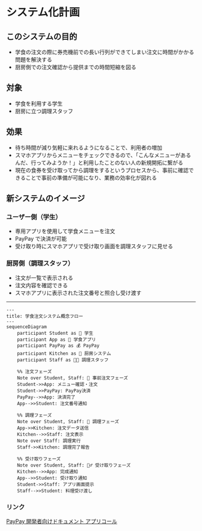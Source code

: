# システム化計画

## このシステムの目的

- 学食の注文の際に券売機前での長い行列ができてしまい注文に時間がかかる問題を解決する
- 厨房側での注文確認から提供までの時間短縮を図る

## 対象

- 学食を利用する学生
- 厨房に立つ調理スタッフ

## 効果

- 待ち時間が減り気軽に来れるようになることで、利用者の増加
- スマホアプリからメニューをチェックできるので、「こんなメニューがあるんだ、行ってみようか！」と利用したことのない人の新規開拓に繋がる
- 現在の食券を受け取ってから調理をするというプロセスから、事前に確認できることで事前の準備が可能になり、業務の効率化が図れる

## 新システムのイメージ

### ユーザー側（学生）

- 専用アプリを使用して学食メニューを注文
- PayPay で決済が可能
- 受け取り時にスマホアプリで受け取り画面を調理スタッフに見せる

### 厨房側（調理スタッフ）

- 注文が一覧で表示される
- 注文内容を確認できる
- スマホアプリに表示された注文番号と照合し受け渡す

---

```mermaid
---
title: 学食注文システム概念フロー
---
sequenceDiagram
    participant Student as 👥 学生
    participant App as 📱 学食アプリ
    participant PayPay as 💰 PayPay
    participant Kitchen as 🍳 厨房システム
    participant Staff as 👨‍🍳 調理スタッフ

    %% 注文フェーズ
    Note over Student, Staff: 📱 事前注文フェーズ
    Student->>App: メニュー確認・注文
    Student->>PayPay: PayPay決済
    PayPay-->>App: 決済完了
    App-->>Student: 注文番号通知

    %% 調理フェーズ
    Note over Student, Staff: 🍳 調理フェーズ
    App->>Kitchen: 注文データ送信
    Kitchen-->>Staff: 注文表示
    Note over Staff: 調理実行
    Staff->>Kitchen: 調理完了報告

    %% 受け取りフェーズ
    Note over Student, Staff: 🏃‍♂️ 受け取りフェーズ
    Kitchen-->>App: 完成通知
    App-->>Student: 受け取り通知
    Student->>Staff: アプリ画面提示
    Staff-->>Student: 料理受け渡し
```

### リンク

[PayPay 開発者向けドキュメント アプリコール](https://developer.paypay.ne.jp/products/docs/appinvoke)
